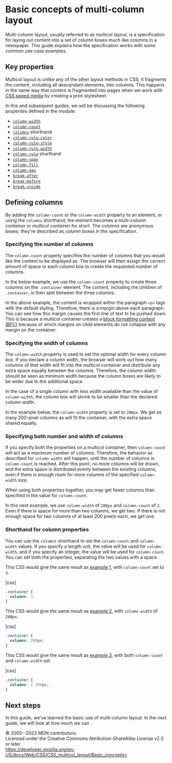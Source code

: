 Basic concepts of multi-column layout
=====================================

Multi-column layout, usually referred to as multicol layout, is a
specification for laying out content into a set of column boxes much
like columns in a newspaper. This guide explains how the specification
works with some common use case examples.

Key properties
--------------

Multicol layout is unlike any of the other layout methods in CSS; it
fragments the content, including all descendant elements, into columns.
This happens in the same way that content is fragmented into pages when
we work with [CSS paged media](css_paged_media.md) by creating a print
stylesheet.

In this and subsequent guides, we will be discussing the following
properties defined in the [](css_multicol_layout.md) module:

- [`column-width`](column-width.md)
- [`column-count`](column-count.md)
- [`columns`](columns.md) shorthand
- [`column-rule-color`](column-rule-color.md)
- [`column-rule-style`](column-rule-style.md)
- [`column-rule-width`](column-rule-width.md)
- [`column-rule`](column-rule.md) shorthand
- [`column-span`](column-span.md)
- [`column-fill`](column-fill.md)
- [`column-gap`](column-gap.md)
- [`break-after`](break-after.md)
- [`break-before`](break-before.md)
- [`break-inside`](break-inside.md)

Defining columns
----------------

By adding the `column-count` or the `column-width` property to an
element, or using the `columns` shorthand, the element becomes a
*multi-column container* or *multicol container* for short. The columns
are anonymous boxes; they\'re described as *column boxes* in the
specification.

### Specifying the number of columns

The `column-count` property specifies the number of columns that you
would like the content to be displayed as. The browser will then assign
the correct amount of space to each column box to create the requested
number of columns.

In the below example, we use the `column-count` property to create three
columns on the `.container` element. The content, including the children
of `.container`, is then split between the three columns.

In the above example, the content is wrapped within the paragraph `<p>`
tags with the default styling. Therefore, there is a margin above each
paragraph. You can see how this margin causes the first line of text to
be pushed down. This is because a multicol container creates a [block
formatting context
(BFC)](https://developer.mozilla.org/en-US/docs/Web/Guide/CSS/Block_formatting_context)
because of which margins on child elements do not collapse with any
margin on the container.

### Specifying the width of columns

The `column-width` property is used to set the optimal width for every
column box. If you declare a column width, the browser will work out how
many columns of that width will fit into the multicol container and
distribute any extra space equally between the columns. Therefore, the
column width should be seen as minimum width because the column boxes
are likely to be wider due to the additional space.

In the case of a single column with less width available than the value
of `column-width`, the column box will shrink to be smaller than the
declared column width.

In the example below, the `column-width` property is set to `200px`. We
get as many 200-pixel columns as will fit the container, with the extra
space shared equally.

### Specifying both number and width of columns

If you specify both the properties on a multicol container, then
`column-count` will act as a maximum number of columns. Therefore, the
behavior as described for `column-width` will happen, until the number
of columns in `column-count` is reached. After this point, no more
columns will be drawn, and the extra space is distributed evenly between
the existing columns, even if there is enough room for more columns of
the specified `column-width` size.

When using both properties together, you may get fewer columns than
specified in the value for `column-count`.

In this next example, we use `column-width` of `200px` and
`column-count` of `2`. Even if there is space for more than two columns,
we get two. If there is not enough space for two columns of at least 200
pixels each, we get one.

### Shorthand for column properties

You can use the `columns` shorthand to set the `column-count` and
`column-width` values. If you specify a length unit, the value will be
used for `column-width`, and if you specify an integer, the value will
be used for `column-count`. You can set both the properties, separating
the two values with a space.

This CSS would give the same result as [example
1](#specifying_the_number_of_columns), with `column-count` set to `3`.

[css]

```css
.container {
  columns: 3;
}
```

This CSS would give the same result as [example
2](#specifying_the_width_of_columns), with `column-width` of `200px`.

[css]

```css
.container {
  columns: 200px;
}
```

This CSS would give the same result as [example
3](#specifying-both-number-and-width-of-columns), with both
`column-count` and `column-width` set.

[css]

```css
.container {
  columns: 2 200px;
}
```

Next steps
----------

In this guide, we\'ve learned the basic use of multi-column layout. In
the next guide, we will look at how much we can [](styling_columns.md).

© 2005--2023 MDN contributors.\
Licensed under the Creative Commons Attribution-ShareAlike License v2.5
or later.\
https://developer.mozilla.org/en-US/docs/Web/CSS/CSS_multicol_layout/Basic_concepts>
